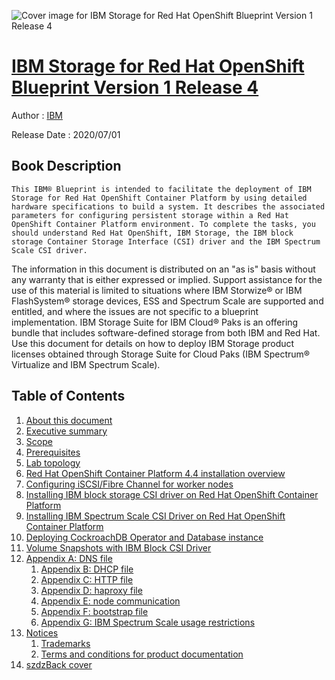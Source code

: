 ![Cover image for IBM Storage for Red Hat OpenShift Blueprint Version 1 Release 4](https://imgdetail.ebookreading.net/cover/cover/20200920/EB9780738458953.jpg)

[IBM Storage for Red Hat OpenShift Blueprint Version 1 Release 4](https://ebookreading.net/view/book/IBM+Storage+for+Red+Hat+OpenShift+Blueprint+Version+1+Release+4-EB9780738458953_1.html "IBM Storage for Red Hat OpenShift Blueprint Version 1 Release 4")
====================================================================================================================

Author : [IBM](https://ebookreading.net/search/author/IBM)

Release Date : 2020/07/01

Book Description
-----------------


    
    This IBM® Blueprint is intended to facilitate the deployment of IBM Storage for Red Hat OpenShift Container Platform by using detailed hardware specifications to build a system. It describes the associated parameters for configuring persistent storage within a Red Hat OpenShift Container Platform environment. To complete the tasks, you should understand Red Hat OpenShift, IBM Storage, the IBM block storage Container Storage Interface (CSI) driver and the IBM Spectrum Scale CSI driver.
The information in this document is distributed on an "as is" basis without any warranty that is either expressed or implied. Support assistance for the use of this material is limited to situations where IBM Storwize® or IBM FlashSystem® storage devices, ESS and Spectrum Scale are supported and entitled, and where the issues are not specific to a blueprint implementation.
IBM Storage Suite for IBM Cloud® Paks is an offering bundle that includes software-defined storage from both IBM and Red Hat. Use this document for details on how to deploy IBM Storage product licenses obtained through Storage Suite for Cloud Paks (IBM Spectrum® Virtualize and IBM Spectrum Scale).

  

Table of Contents
-----------------

1. [About this document](https://ebookreading.net/view/book/IBM+Storage+for+Red+Hat+OpenShift+Blueprint+Version+1+Release+4-EB9780738458953_2.html#ww479029)
1. [Executive summary](https://ebookreading.net/view/book/IBM+Storage+for+Red+Hat+OpenShift+Blueprint+Version+1+Release+4-EB9780738458953_2.html#ww479035)
1. [Scope](https://ebookreading.net/view/book/IBM+Storage+for+Red+Hat+OpenShift+Blueprint+Version+1+Release+4-EB9780738458953_2.html#ww479045)
1. [Prerequisites](https://ebookreading.net/view/book/IBM+Storage+for+Red+Hat+OpenShift+Blueprint+Version+1+Release+4-EB9780738458953_2.html#ww479052)
1. [Lab topology](https://ebookreading.net/view/book/IBM+Storage+for+Red+Hat+OpenShift+Blueprint+Version+1+Release+4-EB9780738458953_2.html#ww479153)
1. [Red Hat OpenShift Container Platform 4.4 installation overview](https://ebookreading.net/view/book/IBM+Storage+for+Red+Hat+OpenShift+Blueprint+Version+1+Release+4-EB9780738458953_2.html#ww479288)
1. [Configuring iSCSI/Fibre Channel for worker nodes](https://ebookreading.net/view/book/IBM+Storage+for+Red+Hat+OpenShift+Blueprint+Version+1+Release+4-EB9780738458953_2.html#ww479571)
1. [Installing IBM block storage CSI driver on Red Hat OpenShift Container Platform](https://ebookreading.net/view/book/IBM+Storage+for+Red+Hat+OpenShift+Blueprint+Version+1+Release+4-EB9780738458953_2.html#ww479664)
1. [Installing IBM Spectrum Scale CSI Driver on Red Hat OpenShift Container Platform](https://ebookreading.net/view/book/IBM+Storage+for+Red+Hat+OpenShift+Blueprint+Version+1+Release+4-EB9780738458953_2.html#ww519608)
1. [Deploying CockroachDB Operator and Database instance](https://ebookreading.net/view/book/IBM+Storage+for+Red+Hat+OpenShift+Blueprint+Version+1+Release+4-EB9780738458953_2.html#ww479761)
1. [Volume Snapshots with IBM Block CSI Driver](https://ebookreading.net/view/book/IBM+Storage+for+Red+Hat+OpenShift+Blueprint+Version+1+Release+4-EB9780738458953_2.html#ww1017466)
1. [Appendix A: DNS file](https://ebookreading.net/view/book/IBM+Storage+for+Red+Hat+OpenShift+Blueprint+Version+1+Release+4-EB9780738458953_2.html#ww479799)
    1. [Appendix B: DHCP file](https://ebookreading.net/view/book/IBM+Storage+for+Red+Hat+OpenShift+Blueprint+Version+1+Release+4-EB9780738458953_2.html#ww479932)
    1. [Appendix C: HTTP file](https://ebookreading.net/view/book/IBM+Storage+for+Red+Hat+OpenShift+Blueprint+Version+1+Release+4-EB9780738458953_2.html#ww479999)
    1. [Appendix D: haproxy file](https://ebookreading.net/view/book/IBM+Storage+for+Red+Hat+OpenShift+Blueprint+Version+1+Release+4-EB9780738458953_2.html#ww480063)
    1. [Appendix E: node communication](https://ebookreading.net/view/book/IBM+Storage+for+Red+Hat+OpenShift+Blueprint+Version+1+Release+4-EB9780738458953_2.html#ww480157)
    1. [Appendix F: bootstrap file](https://ebookreading.net/view/book/IBM+Storage+for+Red+Hat+OpenShift+Blueprint+Version+1+Release+4-EB9780738458953_2.html#ww480182)
    1. [Appendix G: IBM Spectrum Scale usage restrictions](https://ebookreading.net/view/book/IBM+Storage+for+Red+Hat+OpenShift+Blueprint+Version+1+Release+4-EB9780738458953_2.html#ww520844)
1. [Notices](https://ebookreading.net/view/book/IBM+Storage+for+Red+Hat+OpenShift+Blueprint+Version+1+Release+4-EB9780738458953_3.html#ww460066)
    1. [Trademarks](https://ebookreading.net/view/book/IBM+Storage+for+Red+Hat+OpenShift+Blueprint+Version+1+Release+4-EB9780738458953_3.html#ww459879)
    1. [Terms and conditions for product documentation](https://ebookreading.net/view/book/IBM+Storage+for+Red+Hat+OpenShift+Blueprint+Version+1+Release+4-EB9780738458953_3.html#ww477351)
1. [szdzBack cover](https://ebookreading.net/view/book/IBM+Storage+for+Red+Hat+OpenShift+Blueprint+Version+1+Release+4-EB9780738458953_4.html#ww465861)

